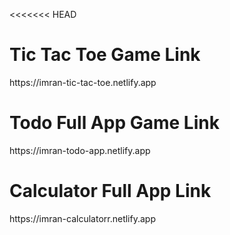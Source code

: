 <<<<<<< HEAD

<html>

  <head>
    
  </head>
  <body>
    <h1>Tic Tac Toe Game Link</h1>
    <p>
     https://imran-tic-tac-toe.netlify.app
    </p>
    <h1>Todo Full App Game Link</h1>
    <p>
     https://imran-todo-app.netlify.app
    </p>
    <h1>Calculator Full App Link</h1>
    <p>
     https://imran-calculatorr.netlify.app
    </p>
  </body>

</html>

